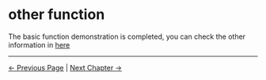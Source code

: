 # other function



The basic function demonstration is completed, you can check the other information in [here](https://download-elephantrobotics.oss-cn-shenzhen.aliyuncs.com/software/mystudio/README/320/320-pi-myStudio%E4%BD%BF%E7%94%A8%E8%AF%B4%E6%98%8E-en%20.pdf)

---
[← Previous Page](./3-flash_firmwares.md) | [Next Chapter →](../5.2.3-myagv_UI/user_manual.md)